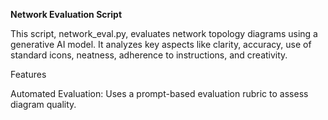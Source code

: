 **Network Evaluation Script**

This script, network_eval.py, evaluates network topology diagrams using a generative AI model. It analyzes key aspects like clarity, accuracy, use of standard icons, neatness, adherence to instructions, and creativity.

Features

  Automated Evaluation: Uses a prompt-based evaluation rubric to assess diagram quality.
